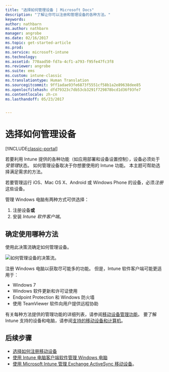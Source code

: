 ```yaml
---
title: "选择如何管理设备 | Microsoft Docs"
description: "了解让你可以注册和管理设备的各种方法。"
keywords: 
author: nathbarn
ms.author: nathbarn
manager: angrobe
ms.date: 02/16/2017
ms.topic: get-started-article
ms.prod: 
ms.service: microsoft-intune
ms.technology: 
ms.assetid: 770aad50-fd7a-4cf1-a793-f95fe47fc3f8
ms.reviewer: angrobe
ms.suite: ems
ms.custom: intune-classic
ms.translationtype: Human Translation
ms.sourcegitcommit: 9ff1adae93fe6873f5551cf58b1a2e89638dee85
ms.openlocfilehash: dfd79323c7db53cb3291f729878bcd1d36f93fe7
ms.contentlocale: zh-cn
ms.lasthandoff: 05/23/2017


---
```


# <a name="choose-how-to-manage-devices"></a>选择如何管理设备

[!INCLUDE[classic-portal](../includes/classic-portal.md)]

若要利用 Intune 提供的各种功能（如应用部署和设备设置控制），设备必须处于*受管理*状态。 如何管理设备取决于你想要使用的 Intune 功能。 本主题可帮助选择满足需求的方法。

若要管理运行 iOS、Mac OS X、Android 或 Windows Phone 的设备，必须*注册*这些设备。

管理 Windows 电脑有两种方式可供选择：

1. 注册设备**或**
2. 安装 *Intune 软件客户端*。

## <a name="decide-which-method-to-use"></a>确定使用哪种方法
使用此决策流确定如何管理设备。

![如何管理设备的决策流。](./media/choose-manage-method.png)

注册 Windows 电脑以获取尽可能多的功能。 但是，Intune 软件客户端可能更适用于：

- Windows 7
- Windows 软件更新和许可证使用
- Endpoint Protection 和 Windows 防火墙
- 使用 TeamViewer 软件向用户提供远程协助

有关每种方法提供的管理功能的详细列表，请参阅[移动设备管理功能](/intune-classic/deploy-use/manage-windows-pcs-with-microsoft-intune)。
要了解 Intune 支持的设备和电脑，请参阅[支持的移动设备和计算机](/intune-classic/get-started/what-to-know-before-you-start-microsoft-intune#intune-supported-devices)。

## <a name="next-steps"></a>后续步骤

- [选择如何注册移动设备](/intune-classic/get-started/choose-how-to-enroll-devices1)
- [使用 Intune 电脑客户端软件管理 Windows 电脑](/intune-classic/deploy-use/manage-windows-pcs-with-microsoft-intune)
- [使用 Microsoft Intune 管理 Exchange ActiveSync 移动设备](/intune-classic/deploy-use/mobile-device-management-with-exchange-activesync-and-microsoft-intune)。

